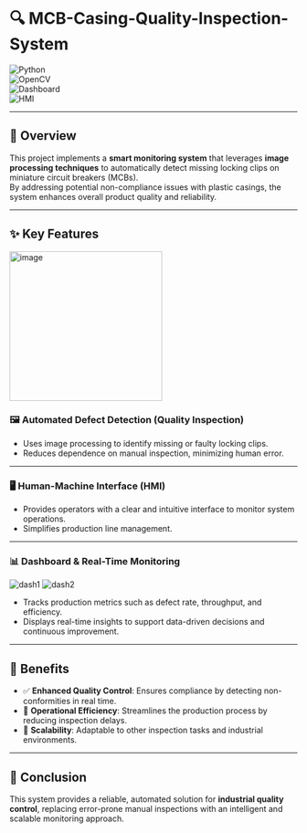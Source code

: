

# 🔍 MCB-Casing-Quality-Inspection-System

![Python](https://img.shields.io/badge/Python-3.11-blue?logo=python&logoColor=white)  
![OpenCV](https://img.shields.io/badge/OpenCV-Image%20Processing-green?logo=opencv&logoColor=white)  
![Dashboard](https://img.shields.io/badge/Dashboard-Real--Time-orange?logo=grafana&logoColor=white)  
![HMI](https://img.shields.io/badge/HMI-Interface-lightgrey?logo=visualstudiocode&logoColor=blue)  

---

## 📌 Overview  
This project implements a **smart monitoring system** that leverages **image processing techniques** to automatically detect missing locking clips on miniature circuit breakers (MCBs).  
By addressing potential non-compliance issues with plastic casings, the system enhances overall product quality and reliability.  

---

## ✨ Key Features  
<img width="267" height="262" alt="image" src="https://github.com/user-attachments/assets/b26fbb4e-57b1-4eb2-aa68-96c5ab7e44ba" />

### 🖼️ Automated Defect Detection (Quality Inspection)  
- Uses image processing to identify missing or faulty locking clips.  
- Reduces dependence on manual inspection, minimizing human error.  

  

 

---

### 🖥️ Human-Machine Interface (HMI)  
- Provides operators with a clear and intuitive interface to monitor system operations.  
- Simplifies production line management.  

---

### 📊 Dashboard & Real-Time Monitoring  
![dash1](https://github.com/user-attachments/assets/67669459-08e1-490a-b33d-698a4084bc97)
![dash2](https://github.com/user-attachments/assets/2f4c4cbe-1e5b-46b8-9c8d-9949f869430e)
- Tracks production metrics such as defect rate, throughput, and efficiency.  
- Displays real-time insights to support data-driven decisions and continuous improvement.  

---

## 🎯 Benefits  
- ✅ **Enhanced Quality Control**: Ensures compliance by detecting non-conformities in real time.  
- 🚀 **Operational Efficiency**: Streamlines the production process by reducing inspection delays.  
- 🔄 **Scalability**: Adaptable to other inspection tasks and industrial environments.  

---



## 📌 Conclusion  
This system provides a reliable, automated solution for **industrial quality control**, replacing error-prone manual inspections with an intelligent and scalable monitoring approach.  
